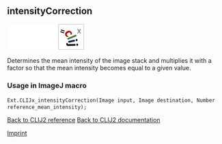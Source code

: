 ## intensityCorrection
<img src="images/mini_empty_logo.png"/><img src="images/mini_empty_logo.png"/><img src="images/mini_clijx_logo.png"/>

Determines the mean intensity of the image stack and multiplies it with a factor so that the mean intensity becomes equal to a given value.

### Usage in ImageJ macro
```
Ext.CLIJx_intensityCorrection(Image input, Image destination, Number reference_mean_intensity);
```


[Back to CLIJ2 reference](https://clij.github.io/clij2-docs/reference)
[Back to CLIJ2 documentation](https://clij.github.io/clij2-docs)

[Imprint](https://clij.github.io/imprint)
